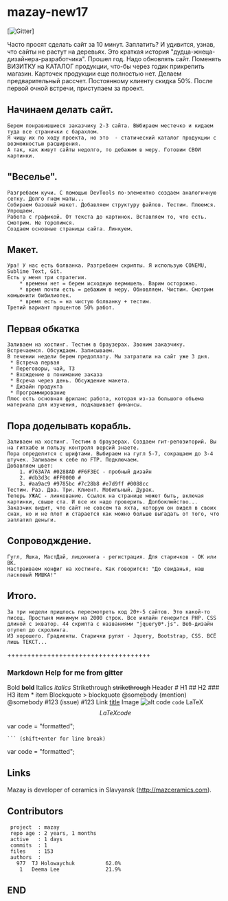 # mazay-new17

[![Gitter](https://badges.gitter.im/Join%20Chat.svg)]

Часто просят сделать сайт за 10 минут. Заплатить? И удивится, узнав, что сайты не растут на деревьях.
Это краткая история "дудца-жнеца-дизайнера-разработчика". 
Прошел год. Надо обновлять сайт. Поменять ВИЗИТКУ на КАТАЛОГ продукции, что-бы через годик прикрепить магазин.
Карточек продукции еще полностью нет. Делаем предварительный рассчет. Постоянному клиенту скидка 50%.
После первой очной встречи, приступаем за проект.


## Начинаем делать сайт.

	Берем понравившиеся заказчику 2-3 сайта. ВЫбираем местечко и кидаем туда все странички с барахлом.
	Я чищу их по ходу проекта, но это  - статический каталог продукции с возможностью расширения. 
	А так, как живут сайты недолго, то дебажим в меру. Готовим СВОИ картинки.

## "Веселье".
	
	Разгребаем кучи. С помощью DevTools по-элементно создаем аналогичную сетку. Долго гнем маты...
	Собираем базовый макет. Добавляем структуру файлов. Тестим. Плюемся. Упрощаем.
	Работа с графикой. От текста до картинок. Вставляем то, что есть. Смотрим. Не торопимся.
	Создаем основные страницы сайта. Линкуем.

## Макет.

	Ура! У нас есть болванка. Разгребаем скрипты. Я использую CONEMU, Sublime Text, Git.
	Есть у меня три стратегии.
		* времени нет = берем исходную вермишель. Варим осторожно.
		* время почти есть = дебажим в меру. Обновляем. Чистим. Смотрим комьюнити бибилиотек. 
		* время есть = на чистую болванку + тестим.
	Третий вариант процентов 50% работ.

## Первая обкатка

	Заливаем на хостинг. Тестим в браузерах. Звоним заказчику. Встречаемся. Обсуждаем. Записываем.
	В течении недели берем предоплату. Мы затратили на сайт уже 3 дня. 
	 * Встреча первая
	 * Переговоры, чай, ТЗ
	 * Вхождение в понимание заказа
	 * Всреча через день. Обсуждение макета.
	 * Дизайн продукта
	 * Программирование
	Плюс есть основная фриланс работа, которая из-за большого объема материала для изучения, подкашивает финансы. 
	

## Пора доделывать корабль.

	Заливаем на хостинг. Тестим в браузерах. Создаем гит-репозиторий. Вы на гитхабе и пользу контроля версий знаете.
	Пора определится с шрифтами. Выбираем на гугл 5-7, сокращаем до 3-4 штучек. Заливаем к себе по FTP. Подключаем. 
	Добавляем цвет: 
		1. #763A7A #0288AD #F6F3EC - пробный дизайн
		2. #db3d3c #FF0000 #
		3. #aa9ac9 #9785bc #7c28b8 #e7d9ff #0088cc
	Тестим. Раз. Два. Три. Клиент. Мобильный. Дурак.
	Теперь УЖАС - линкование. Ссылок на странице может быть, включая картинки, свыше ста. И все их надо проверить. Долбоклюйство...
	Заказчик видит, что сайт не совсем та яхта, которую он видел в своих снах, но и не плот и старается как можно больше выгадать от того, что заплатил деньги.  

## Сопроводждение.

	Гугл, Яшка, МастДай, лицокнига - регистрация. Для старичков - ОК или ВК.
	Настраиваем конфиг на хостинге. Как говорится: "До свиданья, наш ласковый МИШКА!"

## Итого.

	За три недели пришлось пересмотреть код 20+-5 сайтов. Это какой-то писец. Простыня минимум на 2000 строк. Все инлайн генерится PHP. CSS длиной с экватор. 44 скрипта с названиями "jquery0*.js". Веб-дизайн отупел до скролинга. 
	ИЗ хорошего. Градиенты. Старички рулят - Jquery, Bootstrap, CSS. ВСЁ лишь ТЕКСТ...






++++++++++++++++++++++++++++++++++++
  
### Markdown Help for me from gitter

Bold 	**bold**
Italics 	*italics*
Strikethrough 	~~strikethrough~~
Header 	# H1 ## H2 ### H3
item
	* item
Blockquote 	> blockquote
@somebody (mention) 	@somebody
#123 (issue) 	#123
Link 	[title](http://)
Image 	![alt](http://)
code 	`code`
LaTeX 	$$LaTeX code$$

var code = "formatted";

	``` (shift+enter for line break)
var code = "formatted";



## Links 
Mazay is developer of ceramics in Slavyansk (http://mazceramics.com).

## Contributors

```
 project  : mazay
 repo age : 2 years, 1 months
 active   : 1 days
 commits  : 1
 files    : 153
 authors  :
   977	TJ Holowaychuk          62.0%
    1   Deema Lee               21.9%
```

## END
